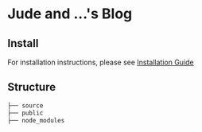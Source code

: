 # Jude and ...'s Blog

## Install

For installation instructions, please see [Installation Guide](docs/install.md)

## Structure

```bash
├── source
├── public
├── node_modules
```